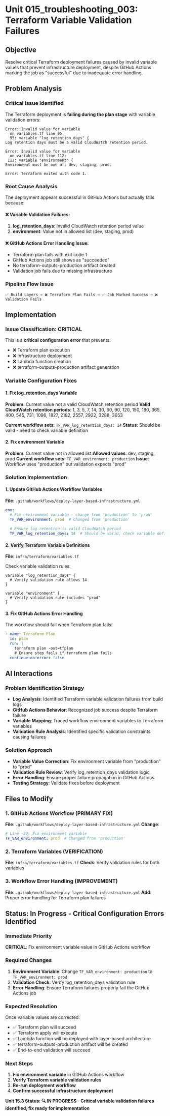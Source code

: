 # Unit 015_troubleshooting_003: Terraform Variable Validation Failures

## Objective

Resolve critical Terraform deployment failures caused by invalid variable values that prevent infrastructure deployment, despite GitHub Actions marking the job as "successful" due to inadequate error handling.

## Problem Analysis

### Critical Issue Identified
The Terraform deployment is **failing during the plan stage** with variable validation errors:

```
Error: Invalid value for variable
  on variables.tf line 95:
  95: variable "log_retention_days" {
Log retention days must be a valid CloudWatch retention period.

Error: Invalid value for variable
  on variables.tf line 112:
 112: variable "environment" {
Environment must be one of: dev, staging, prod.

Error: Terraform exited with code 1.
```

### Root Cause Analysis
The deployment appears successful in GitHub Actions but actually fails because:

#### ❌ **Variable Validation Failures**:
1. **log_retention_days**: Invalid CloudWatch retention period value
2. **environment**: Value not in allowed list (dev, staging, prod)

#### ❌ **GitHub Actions Error Handling Issue**:
- Terraform plan fails with exit code 1
- GitHub Actions job still shows as "succeeded" 
- No terraform-outputs-production artifact created
- Validation job fails due to missing infrastructure

### Pipeline Flow Issue
```
✅ Build Layers → ❌ Terraform Plan Fails → ✅ Job Marked Success → ❌ Validation Fails
```

## Implementation

### Issue Classification: CRITICAL
This is a **critical configuration error** that prevents:
- ❌ Terraform plan execution
- ❌ Infrastructure deployment
- ❌ Lambda function creation
- ❌ terraform-outputs-production artifact generation

### Variable Configuration Fixes

#### 1. Fix log_retention_days Variable
**Problem**: Current value not a valid CloudWatch retention period
**Valid CloudWatch retention periods**: 1, 3, 5, 7, 14, 30, 60, 90, 120, 150, 180, 365, 400, 545, 731, 1096, 1827, 2192, 2557, 2922, 3288, 3653

**Current workflow sets**: `TF_VAR_log_retention_days: 14`
**Status**: Should be valid - need to check variable definition

#### 2. Fix environment Variable  
**Problem**: Current value not in allowed list
**Allowed values**: dev, staging, prod
**Current workflow sets**: `TF_VAR_environment: production`
**Issue**: Workflow uses "production" but validation expects "prod"

### Solution Implementation

#### 1. Update GitHub Actions Workflow Variables
**File**: `.github/workflows/deploy-layer-based-infrastructure.yml`

```yaml
env:
  # Fix environment variable - change from 'production' to 'prod'
  TF_VAR_environment: prod  # Changed from 'production'
  
  # Ensure log retention is valid CloudWatch period
  TF_VAR_log_retention_days: 14  # Should be valid, check variable definition
```

#### 2. Verify Terraform Variable Definitions
**File**: `infra/terraform/variables.tf`

Check variable validation rules:
```hcl
variable "log_retention_days" {
  # Verify validation rule allows 14
}

variable "environment" {
  # Verify validation rule includes "prod"
}
```

#### 3. Fix GitHub Actions Error Handling
The workflow should fail when Terraform plan fails:
```yaml
- name: Terraform Plan
  id: plan
  run: |
    terraform plan -out=tfplan
    # Ensure step fails if terraform plan fails
  continue-on-error: false
```

## AI Interactions

### Problem Identification Strategy
- **Log Analysis**: Identified Terraform variable validation failures from build logs
- **GitHub Actions Behavior**: Recognized job success despite Terraform failure
- **Variable Mapping**: Traced workflow environment variables to Terraform variables
- **Validation Rule Analysis**: Identified specific validation constraints causing failures

### Solution Approach
- **Variable Value Correction**: Fix environment variable from "production" to "prod"
- **Validation Rule Review**: Verify log_retention_days validation logic
- **Error Handling**: Ensure proper failure propagation in GitHub Actions
- **Testing Strategy**: Validate fixes before deployment

## Files to Modify

### 1. GitHub Actions Workflow (PRIMARY FIX)
**File**: `.github/workflows/deploy-layer-based-infrastructure.yml`
**Change**:
```yaml
# Line ~32: Fix environment variable
TF_VAR_environment: prod  # Changed from 'production'
```

### 2. Terraform Variables (VERIFICATION)
**File**: `infra/terraform/variables.tf`
**Check**: Verify validation rules for both variables

### 3. Workflow Error Handling (IMPROVEMENT)
**File**: `.github/workflows/deploy-layer-based-infrastructure.yml`
**Add**: Proper error handling for Terraform plan failures

## Status: In Progress - Critical Configuration Errors Identified

### Immediate Priority
**CRITICAL**: Fix environment variable value in GitHub Actions workflow

### Required Changes
1. **Environment Variable**: Change `TF_VAR_environment: production` to `TF_VAR_environment: prod`
2. **Validation Check**: Verify log_retention_days validation rule
3. **Error Handling**: Ensure Terraform failures properly fail the GitHub Actions job

### Expected Resolution
Once variable values are corrected:
- ✅ Terraform plan will succeed
- ✅ Terraform apply will execute
- ✅ Lambda function will be deployed with layer-based architecture
- ✅ terraform-outputs-production artifact will be created
- ✅ End-to-end validation will succeed

### Next Steps
1. **Fix environment variable** in GitHub Actions workflow
2. **Verify Terraform variable validation rules**
3. **Re-run deployment workflow**
4. **Confirm successful infrastructure deployment**

**Unit 15.3 Status: 🔍 IN PROGRESS - Critical variable validation failures identified, fix ready for implementation**
